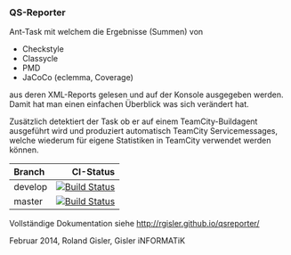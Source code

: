 ### QS-Reporter
 
Ant-Task mit welchem die Ergebnisse (Summen) von 
 
 * Checkstyle
 * Classycle
 * PMD
 * JaCoCo (eclemma, Coverage)

aus deren XML-Reports gelesen und auf der Konsole ausgegeben werden.
Damit hat man einen einfachen Überblick was sich verändert hat.
  
Zusätzlich detektiert der Task ob er auf einem TeamCity-Buildagent 
ausgeführt wird und produziert automatisch TeamCity Servicemessages,
welche wiederum für eigene Statistiken in TeamCity verwendet werden
können.

| Branch | CI-Status |
|:-------|----------:|
| develop | [![Build Status](https://travis-ci.org/rgisler/qsreporter.png?branch=develop)](https://travis-ci.org/rgisler/qsreporter) |
| master | [![Build Status](https://travis-ci.org/rgisler/qsreporter.png?branch=develop)](https://travis-ci.org/rgisler/qsreporter) |
Vollständige Dokumentation siehe http://rgisler.github.io/qsreporter/
 
Februar 2014, Roland Gisler, Gisler iNFORMATiK
